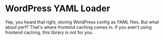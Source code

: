 # WordPress YAML Loader
Yep, you heard that right, storing WordPress config as YAML files. But what about perf? That's where frontend
caching comes in. If you aren't using frontend caching, this library is not for you.

 